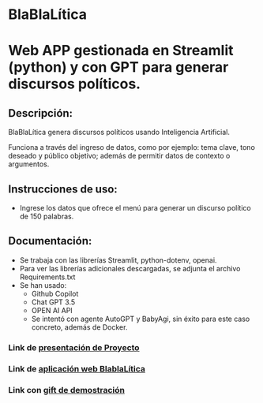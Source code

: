 # BlaBlaLítica

# Web APP gestionada en Streamlit (python) y con GPT para generar discursos políticos.

## Descripción:

BlaBlaLítica genera discursos políticos usando Inteligencia Artificial.

Funciona a través del ingreso de datos, como por ejemplo: tema clave, tono deseado y público objetivo; además de permitir datos de contexto o argumentos.

## Instrucciones de uso:

- Ingrese los datos que ofrece el menú para generar un discurso político de 150 palabras.

## Documentación:

- Se trabaja con las librerías Streamlit, python-dotenv, openai.
- Para ver las librerías adicionales descargadas, se adjunta el archivo Requirements.txt
- Se han usado:
  - Github Copilot
  - Chat GPT 3.5
  - OPEN AI API
  - Se intentó con agente AutoGPT y BabyAgi, sin éxito para este caso concreto, además de Docker.

### Link de [presentación de Proyecto](https://docs.google.com/presentation/d/1dGrkx6VGI26YmRSE7JXXsiRazubV0gIWQusPqZzN1ao/edit?usp=drive_link "Link a Google Slides")

### Link de [aplicación web BlablaLítica](https://blablalitica.streamlit.app/ "Link de aplicación")

### Link con [gift de demostración](https://github.com/santoleal/blablalitica-IAwebAPP/blob/main/Web%20App%20%20BlablaLitica%20-%20Muestra%20.gif?raw=true "Gif Aplicación")
